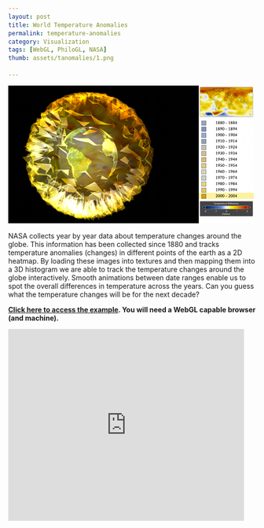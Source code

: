```yaml
---
layout: post
title: World Temperature Anomalies
permalink: temperature-anomalies
category: Visualization
tags: [WebGL, PhiloGL, NASA]
thumb: assets/tanomalies/1.png

---
```


![World temperature anomalies image](/assets/tanomalies/1.png)


NASA collects year by year data about temperature changes around the globe.
This information has been collected since 1880 and tracks temperature anomalies (changes)
in different points of the earth as a 2D heatmap. By loading these images into textures
and then mapping them into a 3D histogram we are able to track the temperature changes around the globe interactively.
Smooth animations between date ranges enable us to spot the overall differences in temperature across the years.
Can you guess what the temperature changes will be for the next decade?

**[Click here to access the example](http://senchalabs.github.com/philogl/PhiloGL/examples/temperatureAnomalies/). You will need a WebGL capable
browser (and machine).**


<iframe width="480" height="390" src="http://www.youtube.com/embed/NzDA2Rj3_uE?rel=0" frameborder="0">
</iframe>

